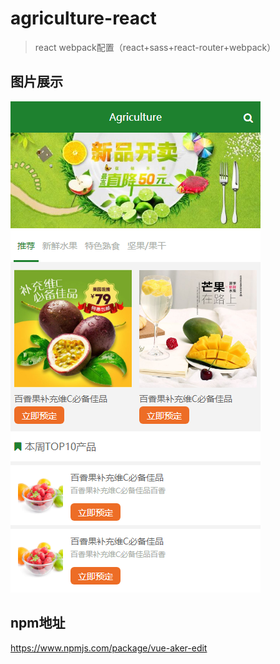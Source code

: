 # agriculture-react

> react webpack配置（react+sass+react-router+webpack）

## 图片展示

![image](https://github.com/bailingshiva/agriculture-react/blob/master/src/assets/images/3.png)

## npm地址
https://www.npmjs.com/package/vue-aker-edit

